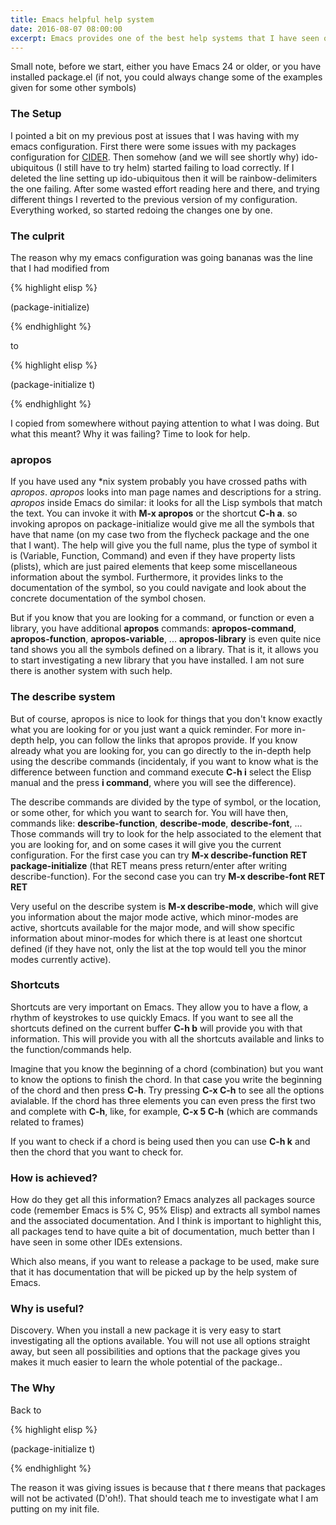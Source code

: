 ```yaml
---
title: Emacs helpful help system
date: 2016-08-07 08:00:00
excerpt: Emacs provides one of the best help systems that I have seen on a text editor/IDE. Here are a few things that you can do.
---
```


Small note, before we start, either you have Emacs 24 or older, or you have installed package.el (if not, you could always change some of the examples given for some other symbols)

### The Setup

I pointed a bit on my previous post at issues that I was having with my emacs configuration. First there were some issues with my packages configuration for [CIDER](https://cider.readthedocs.io/en/latest/). Then somehow (and we will see shortly why) ido-ubiquitous (I still have to try helm) started failing to load correctly. If I deleted the line setting up ido-ubiquitous then it will be rainbow-delimiters the one failing. After some wasted effort reading here and there, and trying different things I reverted to the previous version of my configuration. Everything worked, so started redoing the changes one by one.

### The culprit

The reason why my emacs configuration was going bananas was the line that I had modified from 

{% highlight elisp %}

(package-initialize)

{% endhighlight %}

to

{% highlight elisp %}

(package-initialize t)

{% endhighlight %}

I copied from somewhere without paying attention to what I was doing. But what this meant? Why it was failing? Time to look for help.

### apropos

If you have used any \*nix system probably you have crossed paths with *apropos*. *apropos* looks into man page names and descriptions for a string. *apropos* inside Emacs do similar: it looks for all the Lisp symbols that match the text. You can invoke it with **M-x apropos** or the shortcut **C-h a**. so invoking apropos on package-initialize would give me all the symbols that have that name (on my case two from the flycheck package and the one that I want). The help will give you the full name, plus the type of symbol it is (Variable, Function, Command) and even if they have property lists (plists), which are just paired elements that keep some miscellaneous information about the symbol. Furthermore, it provides links to the documentation of the symbol, so you could navigate and look about the concrete documentation of the symbol chosen.

But if you know that you are looking for a command, or function or even a library, you have additional **apropos** commands: **apropos-command**, **apropos-function**, **apropos-variable**, ... **apropos-library** is even quite nice tand shows you all the symbols defined on a library. That is it, it allows you to start investigating a new library that you have installed. I am not sure there is another system with such help.

### The describe system

But of course, apropos is nice to look for things that you don't know exactly what you are looking for or you just want a quick reminder. For more in-depth help, you can follow the links that apropos provide. If you know already what you are looking for, you can go directly to the in-depth help using the describe commands (incidentaly, if you want to know what is the difference between function and command execute **C-h i** select the Elisp manual and the press **i command**, where you will see the difference).

The describe commands are divided by the type of symbol, or the location, or some other,  for which you want to search for. You will have then, commands like: **describe-function**, **describe-mode**, **describe-font**, ... Those commands will try to look for the help associated to the element that you are looking for, and on some cases it will give you the current configuration. For the first case you can try **M-x describe-function RET package-initialize** (that RET means press return/enter after writing describe-function). For the second case you can try **M-x describe-font RET RET**

Very useful on the describe system is **M-x describe-mode**, which will give you information about the major mode active, which minor-modes are active, shortcuts available for the major mode, and will show specific information about minor-modes for which there is at least one shortcut defined (if they have not, only the list at the top would tell you the minor modes currently active).

### Shortcuts

Shortcuts are very important on Emacs. They allow you to have a flow, a rhythm of keystrokes to use quickly Emacs. If you want to see all the shortcuts defined on the current buffer **C-h b** will provide you with that information. This will provide you with all the shortcuts available and links to the function/commands help.

Imagine that you know the beginning of a chord (combination) but you want to know the options to finish the chord. In that case you write the beginning of the chord and then press **C-h**. Try pressing **C-x C-h** to see all the options avialable. If the chord has three elements you can even press the first two and complete with **C-h**, like, for example, **C-x 5 C-h** (which are commands related to frames)

If you want to check if a chord is being used then you can use **C-h k** and then the chord that you want to check for.

### How is achieved?

How do they get all this information? Emacs analyzes all packages source code (remember Emacs is 5% C, 95% Elisp) and extracts all symbol names and the associated documentation. And I think is important to highlight this, all packages tend to have quite a bit of documentation, much better than I have seen in some other IDEs extensions.

Which also means, if you want to release a package to be used, make sure that it has documentation that will be picked up by the help system of Emacs.

### Why is useful?

Discovery. When you install a new package it is very easy to start investigating all the options available. You will not use all options straight away, but seen all possibilities and options that the package gives you makes it much easier to learn the whole potential of the package..

### The Why

Back to

{% highlight elisp %}

(package-initialize t)

{% endhighlight %}

The reason it was giving issues is because that *t* there means that packages will not be activated (D'oh!). That should teach me to investigate what I am putting on my init file.
